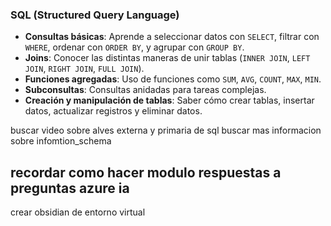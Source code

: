 ### **SQL (Structured Query Language)**

- **Consultas básicas**: Aprende a seleccionar datos con `SELECT`, filtrar con `WHERE`, ordenar con `ORDER BY`, y agrupar con `GROUP BY`.
- **Joins**: Conocer las distintas maneras de unir tablas (`INNER JOIN`, `LEFT JOIN`, `RIGHT JOIN`, `FULL JOIN`).
- **Funciones agregadas**: Uso de funciones como `SUM`, `AVG`, `COUNT`, `MAX`, `MIN`.
- **Subconsultas**: Consultas anidadas para tareas complejas.
- **Creación y manipulación de tablas**: Saber cómo crear tablas, insertar datos, actualizar registros y eliminar datos.

buscar video sobre alves externa y primaria de sql
buscar mas informacion sobre infomtion_schema

## recordar como hacer modulo respuestas a preguntas azure ia 

crear obsidian  de entorno virtual